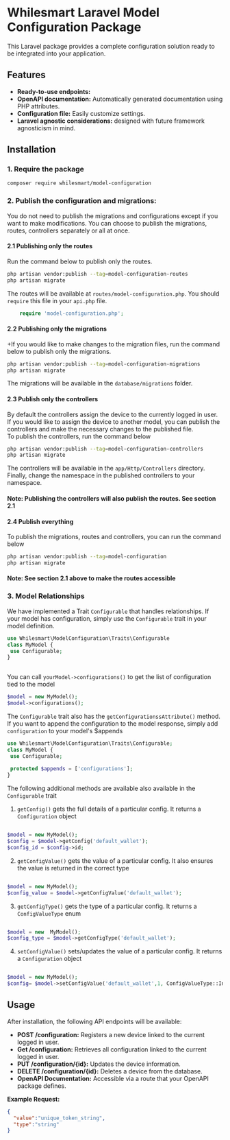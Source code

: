 # Whilesmart Laravel Model Configuration Package

This Laravel package provides a complete configuration solution ready to be integrated into your application.

## Features

* **Ready-to-use  endpoints:**
* **OpenAPI documentation:** Automatically generated documentation using PHP attributes.
* **Configuration file:** Easily customize settings.
* **Laravel agnostic considerations:** designed with future framework agnosticism in mind.

## Installation

### 1. Require the package

   ```bash
   composer require whilesmart/model-configuration
   ```

### 2. Publish the configuration and migrations:

You do not need to publish the migrations and configurations except if you want to make modifications. You can choose to
publish
the migrations, routes, controllers separately or all at once.

#### 2.1 Publishing only the routes

Run the command below to publish only the routes.

```bash
php artisan vendor:publish --tag=model-configuration-routes
php artisan migrate
```

The routes will be available at `routes/model-configuration.php`. You should `require` this file in your `api.php` file.

```php
    require 'model-configuration.php';
```

#### 2.2 Publishing only the migrations

+If you would like to make changes to the migration files, run the command below to publish only the migrations.

```bash
php artisan vendor:publish --tag=model-configuration-migrations
php artisan migrate
```

The migrations will be available in the `database/migrations` folder.

#### 2.3 Publish only the controllers

By default the controllers assign the device to the currently logged in user. If you would like to assign the device to
another model, you can publish the controllers and make the necessary changes to the published file. <br/>
To publish the controllers, run the command below

```bash
php artisan vendor:publish --tag=model-configuration-controllers
php artisan migrate
```

The controllers will be available in the `app/Http/Controllers` directory.
Finally, change the namespace in the published controllers to your namespace.

#### Note: Publishing the controllers will also publish the routes. See section 2.1

#### 2.4 Publish everything

To publish the migrations, routes and controllers, you can run the command below

```bash
php artisan vendor:publish --tag=model-configuration
php artisan migrate
```

#### Note: See section 2.1 above to make the routes accessible

### 3. Model Relationships

We have implemented a Trait `Configurable` that handles relationships. If your model has configuration, simply use the
`Configurable` trait in your model definition.

```php
use Whilesmart\ModelConfiguration\Traits\Configurable
class MyModel {
 use Configurable;
}
 
```

You can call `yourModel->configurations()` to get the list of configuration tied to the model

```php
$model = new MyModel();
$model->configurations();
```

The `Configurable` trait also has the `getConfigurationssAttribute()` method. If you want to append the configuration to the model response, simply add `configuration` to your model's $appends

```php
use Whilesmart\ModelConfiguration\Traits\Configurable;
class MyModel {
 use Configurable;
 
 protected $appends = ['configurations'];
}

```

The following additional methods are available also available in the `Configurable` trait
1. `getConfig()` gets the full details of a particular config. It returns a `Configuration` object
```php

$model = new MyModel();
$config = $model->getConfig('default_wallet');
$config_id = $config->id;
```
2. `getConfigValue()` gets the value of a particular config. It also ensures the value is returned in the correct type
```php

$model = new MyModel();
$config_value = $model->getConfigValue('default_wallet');
```

3. `getConfigType()` gets the type of a particular config. It returns a `ConfigValueType` enum
```php

$model = new  MyModel();
$config_type = $model->getConfigType('default_wallet');
```
4. `setConfigValue()` sets/updates the value of a particular config. It returns a `Configuration` object
```php

$model = new MyModel();
$config= $model->setConfigValue('default_wallet',1, ConfigValueType::Integer);
```

## Usage

After installation, the following API endpoints will be available:

* **POST /configuration:** Registers a new device linked to the current logged in user.
* **Get /configuration:** Retrieves all configuration linked to the current logged in user.
* **PUT /configuration/{id}:** Updates the device information.
* **DELETE /configuration/{id}:** Deletes a device from the database.
* **OpenAPI Documentation:** Accessible via a route that your OpenAPI package defines.

**Example  Request:**

```json
{
  "value":"unique_token_string",
  "type":"string"
}
